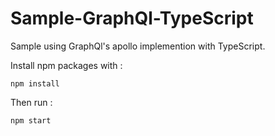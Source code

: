 # Sample-GraphQl-TypeScript

Sample using GraphQl's apollo implemention with TypeScript.

Install npm packages with :

```shell
npm install
```

Then run :

```shell
npm start
```


